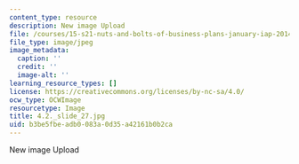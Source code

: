 ```yaml
---
content_type: resource
description: New image Upload
file: /courses/15-s21-nuts-and-bolts-of-business-plans-january-iap-2014/b3be5fbeadb0083a0d35a42161b0b2ca_4.2._slide_27.jpg
file_type: image/jpeg
image_metadata:
  caption: ''
  credit: ''
  image-alt: ''
learning_resource_types: []
license: https://creativecommons.org/licenses/by-nc-sa/4.0/
ocw_type: OCWImage
resourcetype: Image
title: 4.2._slide_27.jpg
uid: b3be5fbe-adb0-083a-0d35-a42161b0b2ca
---
```

New image Upload